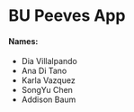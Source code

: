# BU Peeves App

#### Names:
- Dia Villalpando
- Ana Di Tano
- Karla Vazquez
- SongYu Chen
- Addison Baum

